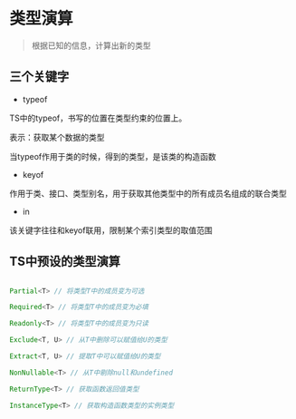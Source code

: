 # 类型演算

> 根据已知的信息，计算出新的类型

## 三个关键字

- typeof

TS中的typeof，书写的位置在类型约束的位置上。

表示：获取某个数据的类型

当typeof作用于类的时候，得到的类型，是该类的构造函数 


- keyof

作用于类、接口、类型别名，用于获取其他类型中的所有成员名组成的联合类型

- in

该关键字往往和keyof联用，限制某个索引类型的取值范围

## TS中预设的类型演算

```ts

Partial<T> // 将类型T中的成员变为可选

Required<T> // 将类型T中的成员变为必填

Readonly<T> // 将类型T中的成员变为只读

Exclude<T, U> // 从T中删除可以赋值给U的类型

Extract<T, U> // 提取T中可以赋值给U的类型

NonNullable<T> // 从T中剔除null和undefined

ReturnType<T> // 获取函数返回值类型

InstanceType<T> // 获取构造函数类型的实例类型

```